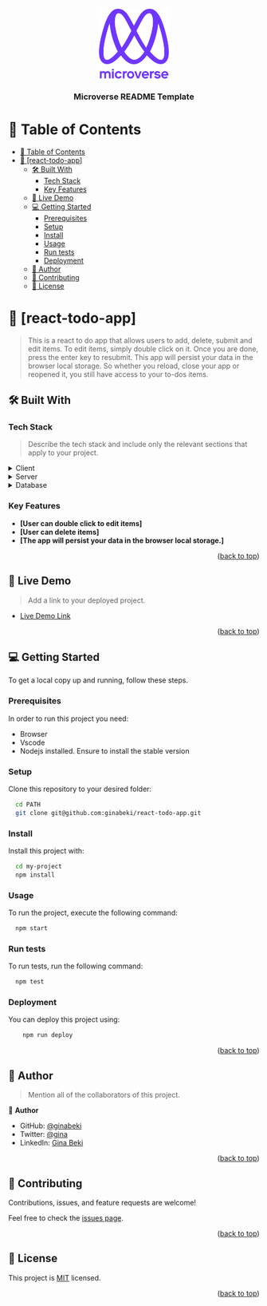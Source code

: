 <a name="readme-top"></a>


<div align="center">

  <img src="murple_logo.png" alt="logo" width="140"  height="auto" />
  <br/>

  <h3><b>Microverse README Template</b></h3>

</div>

<!-- TABLE OF CONTENTS -->

# 📗 Table of Contents

- [📗 Table of Contents](#-table-of-contents)
- [📖 \[react-todo-app\] ](#-react-todo-app-)
  - [🛠 Built With ](#-built-with-)
    - [Tech Stack ](#tech-stack-)
    - [Key Features ](#key-features-)
  - [🚀 Live Demo ](#-live-demo-)
  - [💻 Getting Started ](#-getting-started-)
    - [Prerequisites](#prerequisites)
    - [Setup](#setup)
    - [Install](#install)
    - [Usage](#usage)
    - [Run tests](#run-tests)
    - [Deployment](#deployment)
  - [👥 Author ](#-author-)
  - [🤝 Contributing ](#-contributing-)
  - [📝 License ](#-license-)

<!-- PROJECT DESCRIPTION -->

# 📖 [react-todo-app] <a name="about-project"></a>

> This is a react to do app that allows users to add, delete, submit and edit items.
      To edit items, simply double click on it.
      Once you are done, press the enter key to resubmit.
      This app will persist your data in the browser local storage.
      So whether you reload, close your app or reopened it,
      you still have access to your to-dos items.

## 🛠 Built With <a name="built-with"></a>

### Tech Stack <a name="tech-stack"></a>

> Describe the tech stack and include only the relevant sections that apply to your project.

<details>
  <summary>Client</summary>
  <ul>
    <li><a href="https://reactjs.org/">React.js</a></li>
  </ul>
</details>

<details>
  <summary>Server</summary>
  <ul>
    <li><a href="https://expressjs.com/">Express.js</a></li>
  </ul>
</details>

<details>
<summary>Database</summary>
  <ul>
    <li><a href="https://www.postgresql.org/">PostgreSQL</a></li>
  </ul>
</details>

<!-- Features -->

### Key Features <a name="key-features"></a>

- **[User can double click to edit items]**
- **[User can delete items]**
- **[The app will persist your data in the browser local storage.]**

<p align="right">(<a href="#readme-top">back to top</a>)</p>

<!-- LIVE DEMO -->

## 🚀 Live Demo <a name="live-demo"></a>

> Add a link to your deployed project.

- [Live Demo Link](https://ginabeki.github.io/react-todo-app/)

<p align="right">(<a href="#readme-top">back to top</a>)</p>

<!-- GETTING STARTED -->

## 💻 Getting Started <a name="getting-started"></a>

To get a local copy up and running, follow these steps.

### Prerequisites

In order to run this project you need:
- Browser
- Vscode
- Nodejs installed. Ensure to install the stable version


### Setup

Clone this repository to your desired folder:

```sh
  cd PATH
  git clone git@github.com:ginabeki/react-todo-app.git
```


### Install

Install this project with:



```sh
  cd my-project
  npm install
```


### Usage

To run the project, execute the following command:


```sh
  npm start
```


### Run tests

To run tests, run the following command:



```sh
  npm test
```


### Deployment

You can deploy this project using:


```sh
    npm run deploy
```


<p align="right">(<a href="#readme-top">back to top</a>)</p>



## 👥 Author <a name="author"></a>

> Mention all of the collaborators of this project.

👤 **Author**

- GitHub: [@ginabeki](https://github.com/ginabeki)
- Twitter: [@gina](https://twitter.com/twitterhandle)
- LinkedIn: [Gina Beki](https://www.linkedin.com/in/gina-beki-a85846103/)


<p align="right">(<a href="#readme-top">back to top</a>)</p>


## 🤝 Contributing <a name="contributing"></a>

Contributions, issues, and feature requests are welcome!

Feel free to check the [issues page](../../issues/).

<p align="right">(<a href="#readme-top">back to top</a>)</p>

<!-- SUPPORT -->

<!-- FAQ (optional) -->


<!-- LICENSE -->

## 📝 License <a name="license"></a>

This project is [MIT](./MIT.md) licensed.


<p align="right">(<a href="#readme-top">back to top</a>)</p>
